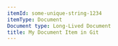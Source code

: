 ```yaml
---
itemId: some-unique-string-1234
itemType: Document
Document type: Long-Lived Document
title: My Document Item in Git
---
```

